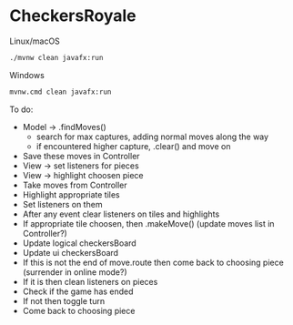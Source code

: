 # CheckersRoyale

Linux/macOS
```bash
./mvnw clean javafx:run   
```

Windows
```bash
mvnw.cmd clean javafx:run
```

To do:
- Model -> .findMoves()
  - search for max captures, adding normal moves along the way
  - if encountered higher capture, .clear() and move on
- Save these moves in Controller
- View -> set listeners for pieces
- View -> highlight choosen piece
- Take moves from Controller
- Highlight appropriate tiles
- Set listeners on them
- After any event clear listeners on tiles and highlights
- If appropriate tile choosen, then .makeMove() (update moves list in Controller?)
- Update logical checkersBoard
- Update ui checkersBoard
- If this is not the end of move.route then come back to choosing piece (surrender in online mode?)
- If it is then clean listeners on pieces
- Check if the game has ended
- If not then toggle turn
- Come back to choosing piece
